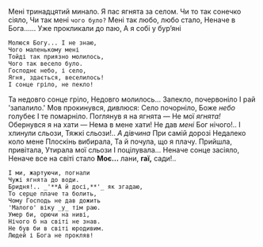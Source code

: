 Мені тринадцятий минало.
Я пас ягнята за селом.
Чи то так сонечко сіяло,
Чи так мені `чого було?`
Мені так любо, любо стало,
Неначе в Бога......
Уже прокликали до паю,
А я собі у бур’яні
```
Молюся Богу... І не знаю,
Чого маленькому мені
Тойді так приязно молилось,
Чого так весело було.
Господнє небо, і село,
Ягня, здається, веселилось!
І сонце гріло, не пекло!
```
Та недовго сонце гріло,
Недовго молилось...
Запекло, почервоніло
І рай 'запалило.'
Мов прокинувся, дивлюся:
Село почорніло,
Боже _небо_ голубеє
І те помарніло.
Поглянув я на ягнята —
Не мої _ягнята!_
Обернувся я на хати —
Нема в мене хати!
Не дав _мені_ Бог нічого!..
І хлинули сльози,
Тяжкі сльози!.. _А дівчина_
При самій дорозі
Недалеко коло мене
Плоскінь вибирала,
Та й почула, що я плачу.
Прийшла, привітала,
Утирала мої сльози
І поцілувала...
Неначе сонце засіяло,
Неначе все на світі стало
**Моє...** лани, **гаї,** сади!..

```
І ми, жартуючи, погнали
Чужі ягнята до води.
Бридня!.. _'**А й досі,**'_ як згадаю,
То серце плаче та болить,
Чому Господь не дав дожить
'Малого' віку _у_ тім раю.
Умер би, орючи на ниві,
Нічого б на світі не знав.
Не був би в світі юродивим.
Людей і Бога не прокляв!
```